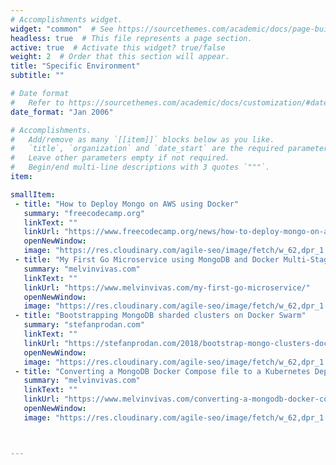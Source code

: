```yaml
---
# Accomplishments widget.
widget: "common"  # See https://sourcethemes.com/academic/docs/page-builder/
headless: true  # This file represents a page section.
active: true  # Activate this widget? true/false
weight: 2  # Order that this section will appear.
title: "Specific Environment"
subtitle: ""

# Date format
#   Refer to https://sourcethemes.com/academic/docs/customization/#date-format
date_format: "Jan 2006"

# Accomplishments.
#   Add/remove as many `[[item]]` blocks below as you like.
#   `title`, `organization` and `date_start` are the required parameters.
#   Leave other parameters empty if not required.
#   Begin/end multi-line descriptions with 3 quotes `"""`.
item:

smallItem: 
 - title: "How to Deploy Mongo on AWS using Docker"
   summary: "freecodecamp.org"
   linkText: ""
   linkUrl: "https://www.freecodecamp.org/news/how-to-deploy-mongo-on-aws-using-docker-the-definitive-guide-for-first-timers-3738f3babd48/"
   openNewWindow: 
   image: "https://res.cloudinary.com/agile-seo/image/fetch/w_62,dpr_1.0,d_blank_am8gzx.png/https%3A%2F%2Flogo.clearbit.com%2Ffreecodecamp.org%3Fsize%3D250"
 - title: "My First Go Microservice using MongoDB and Docker Multi-Stage Builds"
   summary: "melvinvivas.com"
   linkText: ""
   linkUrl: "https://www.melvinvivas.com/my-first-go-microservice/"
   openNewWindow: 
   image: "https://res.cloudinary.com/agile-seo/image/fetch/w_62,dpr_1.0,d_blank_am8gzx.png/https%3A%2F%2Flogo.clearbit.com%2Fmelvinvivas.com%3Fsize%3D250"
 - title: "Bootstrapping MongoDB sharded clusters on Docker Swarm"
   summary: "stefanprodan.com"
   linkText: ""
   linkUrl: "https://stefanprodan.com/2018/bootstrap-mongo-clusters-docker-swarm/"
   openNewWindow: 
   image: "https://res.cloudinary.com/agile-seo/image/fetch/w_62,dpr_1.0,d_blank_am8gzx.png/https%3A%2F%2Flogo.clearbit.com%2Fstefanprodan.com%3Fsize%3D250"
 - title: "Converting a MongoDB Docker Compose file to a Kubernetes Deployment"
   summary: "melvinvivas.com"
   linkText: ""
   linkUrl: "https://www.melvinvivas.com/converting-a-mongodb-docker-compose-file-to-a-kubernetes-deployment/"
   openNewWindow: 
   image: "https://res.cloudinary.com/agile-seo/image/fetch/w_62,dpr_1.0,d_blank_am8gzx.png/https%3A%2F%2Flogo.clearbit.com%2Fmelvinvivas.com%3Fsize%3D250"



---
```

